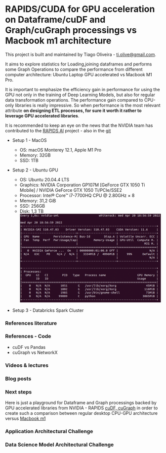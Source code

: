 # RAPIDS/CUDA for GPU acceleration on Dataframe/cuDF and Graph/cuGraph processings vs Macbook m1 architecture

This project is built and maintained by Tiago Oliveira - [ti.olive@gmail.com](https://www.linkedin.com/in/tiagoliveira/).


It aims to explore statistics for Loading,joining dataframes and performs some Graph Operations to compare the performance from different computer architecture: Ubuntu Laptop GPU accelerated vs Macbook M1 Pro. 


It is important to emphasize the efficiency gain in performance for using the GPU not only in the training of Deep Learning Models, but also for regular data transformation operations. The performance gain compared to CPU-only libraries is really impressive. So when performance is the most relevant attribute **on designing ETL processes, for sure it worth it rather to leverage GPU accelerated libraries**.


It is recommended to keep an eye on the news that the NVIDIA team has contributed to the [RAPIDS AI](https://rapids.ai/) project - also in the [git](https://github.com/rapidsai/)


* Setup 1 - MacOS
  * OS: macOS Monterey 12.1, Apple M1 Pro
  * Memory: 32GB
  * SSD: 1TB


* Setup 2 - Ubuntu GPU
  * OS: Ubuntu 20.04.4 LTS
  * Graphics: NVIDIA Corporation GP107M [GeForce GTX 1050 Ti Mobile] / NVIDIA GeForce GTX 1050 Ti/PCIe/SSE2
  * Processor: Intel® Core™ i7-7700HQ CPU @ 2.80GHz × 8
  * Memory: 31,2 GiB
  * SSD: 256GB
  * Disk: 1,3 TB
![Ubuntu NVIDIA GPU card statistics](NVIDIA-Corporation-GP107M-GeForceGTX1050TiMobile.png)

* Setup 3 - Databricks Spark Cluster


### References literature


### References - Code

* cuDF vs Pandas
* cuGraph vs NetworkX

### Videos & lectures

### Blog posts

### Next steps
Here is just a playground for Dataframe and Graph processings backed by GPU accelerated libraries from NVIDIA - RAPIDS [cuDF, cuGraph](https://github.com/rapidsai/) in order to create such a comparison between regular desktop CPU-GPU architecture versus [Macbook m1](https://www.theverge.com/2021/10/26/22746371/macbook-pro-m1-max-apple-gpu-performance-nvidia-amd) 

### Application Architectural Challenge

### Data Science Model Architectural Challenge
